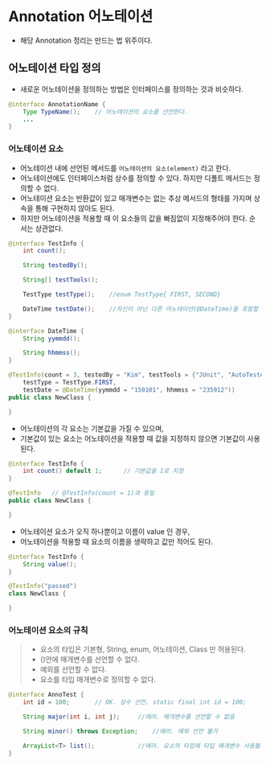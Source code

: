 # Annotation 어노테이션

- 해당 Annotation 정리는 만드는 법 위주이다.

## 어노테이션 타입 정의

- 새로운 어노테이션을 정의하는 방법은 인터페이스를 정의하는 것과 비슷하다.

```java
@interface AnnotationName {
    Type TypeName();    // 어노테이션의 요소를 선언한다.
    ...
}
```

### 어노테이션 요소

- 어노테이션 내에 선언된 메서드를 `어노테이션의 요소(element)` 라고 한다.
- 어노테이션에도 인터페이스처럼 상수를 정의할 수 있다. 하지만 디폴트 메서드는 정의할 수 없다.
- 어노테이션 요소는 반환값이 있고 매개변수는 없는 추상 메서드의 형태를 가지며 상속을 통해 구현하지 않아도 된다.
- 하지만 어노테이션을 적용할 때 이 요소들의 값을 빠짐없이 지정해주어야 한다. 순서는 상관없다.

```java
@interface TestInfo {
    int count();

    String testedBy();

    String[] testTools();

    TestType testType();    //enum TestType{ FIRST, SECOND}

    DateTime testDate();    //자신이 아닌 다른 어노테이션(@DateTime)을 포함할 수 있다.
}

@interface DateTime {
    String yymmdd();

    String hhmmss();
}

@TestInfo(count = 3, testedBy = "Kim", testTools = {"JUnit", "AutoTester"},
    testType = TestType.FIRST,
    testDate = @DateTime(yymmdd = "150101", hhmmss = "235912"))
public class NewClass {

}
```

- 어노테이션의 각 요소는 기본값을 가질 수 있으며,
- 기본값이 있는 요소는 어노테이션을 적용할 때 값을 지정하지 않으면 기본값이 사용된다.

```java
@interface TestInfo {
    int count() default 1;      // 기본값을 1로 지정
}

@TestInfo   // @TestInfo(count = 1)과 동일
public class NewClass {

}
```

- 어노테이션 요소가 오직 하나뿐이고 이름이 value 인 경우,
- 어노테이션을 적용할 때 요소의 이름을 생략하고 값만 적어도 된다.

```java
@interface TestInfo {
    String value();
}

@TestInfo("passed")
class NewClass {

}
```

### 어노테이션 요소의 규칙

> - 요소의 타입은 기본형, String, enum, 어노테이션, Class 만 허용된다.
> - ()안에 매개변수를 선언할 수 없다.
> - 예외를 선언할 수 없다.
> - 요소를 타입 매개변수로 정의할 수 없다.

```java
@interface AnnoTest {
    int id = 100;       // OK. 상수 선언. static final int id = 100;

    String major(int i, int j);     //에러. 매개변수를 선언할 수 없음

    String minor() throws Exception;    //에러. 예외 선언 불가

    ArrayList<T> list();            //에러. 요소의 타입에 타입 매개변수 사용불가
}
```